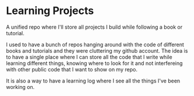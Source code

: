 # Learning Projects

A unified repo where I'll store all projects I build while following a book or tutorial.

I used to have a bunch of repos hanging around with the code of different books and tutorials
and they were cluttering my github account. The idea is to have a single place where I can store
all the code that I write while learning different things, knowing where to look for it and 
not interfereing with other public code that I want to show on my repo.

It is also a way to have a learning log where I see all the things I've been working on.